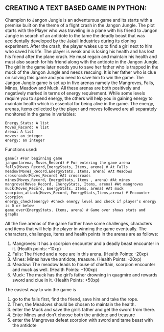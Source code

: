 ## CREATING A TEXT BASED GAME IN PYTHON:

Champion to Jangon Jungle is an adventurous game and its starts with a premise built on the theme of a flight crash in the Jangon Jungle.  The plot starts with the Player who was traveling in a plane with his friend to Jangon Jungle in search of an antidote to the tame the deadly beast that was accidentally developed by the Jakall Industries during its cloning experiment. After the crash, the player wakes up to find a girl next to him who saved his life. The player is weak and is losing his health and has lost his friend after the plane crash. He must regain and maintain his health and must also search for his friend along with the antidote in the Jangon Jungle. The girl in the game later needs you to save her father who is trapped in the muck of the Jangon Jungle and needs rescuing. It is her father who is clue on solving this game and you need to save him to win the game. 
The Jangon Jungle game is set up in five arenas namely the Mangroves, Falls, Mines, Meadow and Muck. All these arenas are both positively and negatively marked in terms of energy requirement. While some levels require you to spend energy, the others will help you in gaining energy to maintain health which is essential for being alive in the game. The energy, arenas, items collected by the player and moves followed are all separately monitored in the game in variables:


    Energy_Stats: A list
    Moves_Record: A list
    Arena: A list
    moves: an integer
    energy: an integer

Functions used:


    game() #For beginning game
    jangon(arena, Moves_Record) # For entering the game arena
    falls(Moves_Record,EnergyStats, Items, arena) # At Falls
    meadow(Moves_Record,EnergyStats, Items, arena) #At Meadows
    crossroads(Moves_Record) #At crossroads
    mines(Moves_Record, EnergyStats, Items , arena) #At mines
    mangrove(Moves_Record, EnergyStats, Items, arena) #At mangroves
    muck(Moves_Record, EnergyStats, Items, arena) #At muck
    scorpion_attack(Moves_Record, EnergyStats,Items,arena) # Encounter Scorpion
    energy_check(energy) #Check energy level and check if player’s energy is 0 or below 
    game_over(EnergyStats, Items, arena) # Game over shows stats and graphs


 All the five arenas of the game further have some challenges, characters and items that will help the player in winning the game eventually.
 The characters, challenges, items and health points in the arenas are as follows:
1)	Mangroves:  It has a scorpion encounter and a deadly beast encounter in it. (Health points: -10xp) 
2)	Falls: The friend and a rope are in this arena. (Health Points: -20xp)
3)	Mines: Mines have the antidote, treasure. (Health Points: -20xp)
4)	Meadow: The meadow leads to house of chieftain, scorpion encounter and muck as well. (Health Points: +100xp)
5)	Muck: The muck has the girl’s father drowning in quagmire and rewards sword and clue in it. (Health Points: +50xp)

The easiest way to win the game is 
1)	 go to the falls first, find the friend, save him and take the rope.
2)	 Then, the Meadows should be chosen to maintain the health.
3)	enter the Muck and save the girl’s father and get the sword from there.
4)	 Enter Mines and don’t choose both the antidote and treasure
5)	enter the Mangroves defeat scorpion with sword and tame beast with the antidote

